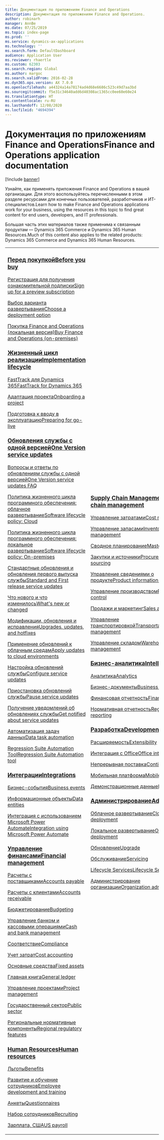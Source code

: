 ```yaml
---
title: Документация по приложениям Finance and Operations
description: Документация по приложениям Finance and Operations.
author: robinarh
manager: AnnBe
ms.date: 07/25/2019
ms.topic: index-page
ms.prod: ''
ms.service: dynamics-ax-applications
ms.technology: ''
ms.search.form: DefaultDashboard
audience: Application User
ms.reviewer: rhaertle
ms.custom: 62303
ms.search.region: Global
ms.author: margoc
ms.search.validFrom: 2016-02-28
ms.dyn365.ops.version: AX 7.0.0
ms.openlocfilehash: a44324a14a78174ad4d68e6686c523c49d7aa3bd
ms.sourcegitcommit: f5e31c34640add6d40308ac1365cc0ee60e60e24
ms.translationtype: HT
ms.contentlocale: ru-RU
ms.lasthandoff: 12/08/2020
ms.locfileid: "4694394"
---
```

# <a name="finance-and-operations-application-documentation"></a><span data-ttu-id="cc6a3-103">Документация по приложениям Finance and Operations</span><span class="sxs-lookup"><span data-stu-id="cc6a3-103">Finance and Operations application documentation</span></span>

[!include [banner](includes/banner.md)]

<span data-ttu-id="cc6a3-104">Узнайте, как применять приложения Finance and Operations в вашей организации. Для этого воспользуйтесь перечисленными в этом разделе ресурсами для конечных пользователей, разработчиков и ИТ-специалистов.</span><span class="sxs-lookup"><span data-stu-id="cc6a3-104">Learn how to make Finance and Operations applications work for your business, using the resources in this topic to find great content for end users, developers, and IT professionals.</span></span> 

<span data-ttu-id="cc6a3-105">Большая часть этих материалов также применима к связанным продуктам — Dynamics 365 Commerce и Dynamics 365 Human Resources.</span><span class="sxs-lookup"><span data-stu-id="cc6a3-105">Much of this content also applies to the related products: Dynamics 365 Commerce and Dynamics 365 Human Resources.</span></span> 

<table>
<colgroup>
<col width="33%" />
<col width="33%" />
<col width="33%" />
</colgroup>
<tbody>
<tr class="odd">
<td>
<h3><span data-ttu-id="cc6a3-106"><a href="get-started/before-you-buy.md">Перед покупкой</a></span><span class="sxs-lookup"><span data-stu-id="cc6a3-106"><a href="get-started/before-you-buy.md">Before you buy</a></span></span></h3>
<p><span data-ttu-id="cc6a3-107"><a href="../dev-itpro/dev-tools/sign-up-preview-subscription.md">Регистрация для получения ознакомительной подписки</a></span><span class="sxs-lookup"><span data-stu-id="cc6a3-107"><a href="../dev-itpro/dev-tools/sign-up-preview-subscription.md">Sign up for a preview subscription</a></span></span></p>
 <p><span data-ttu-id="cc6a3-108"><a href="../dev-itpro/deployment/choose-deployment-type.md">Выбор варианта развертывания</a></span><span class="sxs-lookup"><span data-stu-id="cc6a3-108"><a href="../dev-itpro/deployment/choose-deployment-type.md">Choose a deployment option</a></span></span></p>
 <p><span data-ttu-id="cc6a3-109"><a href="get-started/purchase-on-premises.md">Покупка Finance and Operations (локальная версия)</a></span><span class="sxs-lookup"><span data-stu-id="cc6a3-109"><a href="get-started/purchase-on-premises.md">Buy Finance and Operations (on-premises)</a></span></span></p>

<h3><span data-ttu-id="cc6a3-110"><a href="imp-lifecycle/implementation-lifecycle.md">Жизненный цикл реализации</a></span><span class="sxs-lookup"><span data-stu-id="cc6a3-110"><a href="imp-lifecycle/implementation-lifecycle.md">Implementation lifecycle</a></span></span></h3>
<p><span data-ttu-id="cc6a3-111"><a href="get-started/fasttrack-dynamics-365-overview.md">FastTrack для Dynamics 365</a></span><span class="sxs-lookup"><span data-stu-id="cc6a3-111"><a href="get-started/fasttrack-dynamics-365-overview.md">FastTrack for Dynamics 365</a></span></span></p>
<p><span data-ttu-id="cc6a3-112"><a href="imp-lifecycle/onboard.md">Адаптация проекта</a></span><span class="sxs-lookup"><span data-stu-id="cc6a3-112"><a href="imp-lifecycle/onboard.md">Onboarding a project</a></span></span></p>
<p><span data-ttu-id="cc6a3-113"><a href="imp-lifecycle/prepare-go-live.md">Подготовка к вводу в эксплуатацию</a></span><span class="sxs-lookup"><span data-stu-id="cc6a3-113"><a href="imp-lifecycle/prepare-go-live.md">Preparing for go-live</a></span></span></p>

<h3><span data-ttu-id="cc6a3-114"><a href="../dev-itpro/lifecycle-services/oneversion-overview.md">Обновления службы с одной версией</a></span><span class="sxs-lookup"><span data-stu-id="cc6a3-114"><a href="../dev-itpro/lifecycle-services/oneversion-overview.md">One Version service updates</a></span></span></h3>
<p><span data-ttu-id="cc6a3-115"><a href="get-started/one-version.md">Вопросы и ответы по обновлениям службы с одной версией</a></span><span class="sxs-lookup"><span data-stu-id="cc6a3-115"><a href="get-started/one-version.md">One Version service updates FAQ</a></span></span></p>
<p><span data-ttu-id="cc6a3-116"><a href="../dev-itpro/migration-upgrade/versions-update-policy.md">Политика жизненного цикла программного обеспечения: облачное развертывание</a></span><span class="sxs-lookup"><span data-stu-id="cc6a3-116"><a href="../dev-itpro/migration-upgrade/versions-update-policy.md">Software lifecycle policy: Cloud</a></span></span></p>
<p><span data-ttu-id="cc6a3-117"><a href="../dev-itpro/migration-upgrade/on-prem-version-update-policy.md">Политика жизненного цикла программного обеспечения: локальное развертывание</a></span><span class="sxs-lookup"><span data-stu-id="cc6a3-117"><a href="../dev-itpro/migration-upgrade/on-prem-version-update-policy.md">Software lifecycle policy: On-premises</a></span></span></p>
<p><span data-ttu-id="cc6a3-118"><a href="get-started/public-preview-releases.md">Стандартные обновления и обновления первого выпуска службы</a></span><span class="sxs-lookup"><span data-stu-id="cc6a3-118"><a href="get-started/public-preview-releases.md">Standard and First release service updates</a></span></span></p>
<p><span data-ttu-id="cc6a3-119"><a href="get-started/whats-new-changed.md">Что нового и что изменилось</a></span><span class="sxs-lookup"><span data-stu-id="cc6a3-119"><a href="get-started/whats-new-changed.md">What's new or changed</a></span></span></p>
<p><span data-ttu-id="cc6a3-120"><a href="../dev-itpro/migration-upgrade/upgrade-home-page.md">Модификации, обновления и исправления</a></span><span class="sxs-lookup"><span data-stu-id="cc6a3-120"><a href="../dev-itpro/migration-upgrade/upgrade-home-page.md">Upgrades, updates, and hotfixes</a></span></span></p>
<p><span data-ttu-id="cc6a3-121"><a href="../dev-itpro/deployment/apply-deployable-package-system.md">Применение обновлений к облачным средам</a></span><span class="sxs-lookup"><span data-stu-id="cc6a3-121"><a href="../dev-itpro/deployment/apply-deployable-package-system.md">Apply updates to cloud environments</a></span></span></p>
<p><span data-ttu-id="cc6a3-122"><a href="../dev-itpro/lifecycle-services/configure-service-updates.md">Настройка обновлений службы</a></span><span class="sxs-lookup"><span data-stu-id="cc6a3-122"><a href="../dev-itpro/lifecycle-services/configure-service-updates.md">Configure service updates</a></span></span></p>
<p><span data-ttu-id="cc6a3-123"><a href="../dev-itpro/lifecycle-services/pause-service-updates.md">Приостановка обновлений службы</a></span><span class="sxs-lookup"><span data-stu-id="cc6a3-123"><a href="../dev-itpro/lifecycle-services/pause-service-updates.md">Pause service updates</a></span></span></p>
<p><span data-ttu-id="cc6a3-124"><a href="../dev-itpro/lifecycle-services/notifications-service-updates.md">Получение уведомлений об обновлениях службы</a></span><span class="sxs-lookup"><span data-stu-id="cc6a3-124"><a href="../dev-itpro/lifecycle-services/notifications-service-updates.md">Get notified about service updates</a></span></span></p>
<p><span data-ttu-id="cc6a3-125"><a href="../dev-itpro/data-entities/data-task-automation.md">Автоматизация задач данных</a></span><span class="sxs-lookup"><span data-stu-id="cc6a3-125"><a href="../dev-itpro/data-entities/data-task-automation.md">Data task automation</a></span></span></p>
<p><span data-ttu-id="cc6a3-126"><a href="../dev-itpro/lifecycle-services/using-task-guides-and-bpm-to-create-user-acceptance-tests.md">Regression Suite Automation Tool</a></span><span class="sxs-lookup"><span data-stu-id="cc6a3-126"><a href="../dev-itpro/lifecycle-services/using-task-guides-and-bpm-to-create-user-acceptance-tests.md">Regression Suite Automation tool</a></span></span></p>

<h3><span data-ttu-id="cc6a3-127"><a href="../dev-itpro/data-entities/integration-overview.md">Интеграции</a></span><span class="sxs-lookup"><span data-stu-id="cc6a3-127"><a href="../dev-itpro/data-entities/integration-overview.md">Integrations</a></span></span></h3>
<p><span data-ttu-id="cc6a3-128"><a href="../dev-itpro/business-events/home-page.md">Бизнес-события</a></span><span class="sxs-lookup"><span data-stu-id="cc6a3-128"><a href="../dev-itpro/business-events/home-page.md">Business events</a></span></span></p>
<p><span data-ttu-id="cc6a3-129"><a href="../dev-itpro/data-entities/data-entities.md">Информационные объекты</a></span><span class="sxs-lookup"><span data-stu-id="cc6a3-129"><a href="../dev-itpro/data-entities/data-entities.md">Data entities</a></span></span></p>
<p><span data-ttu-id="cc6a3-130"><a href="../dev-itpro/data-entities/fin-ops-connector.md">Интеграция с использованием Microsoft Power Automate</a></span><span class="sxs-lookup"><span data-stu-id="cc6a3-130"><a href="../dev-itpro/data-entities/fin-ops-connector.md">Integration using Microsoft Power Automate</a></span></span></p>

<h3><span data-ttu-id="cc6a3-131"><a href="../../finance/index.md">Управление финансами</a></span><span class="sxs-lookup"><span data-stu-id="cc6a3-131"><a href="../../finance/index.md">Financial management</a></span></span></h3>
<p><span data-ttu-id="cc6a3-132"><a href="../../finance/accounts-payable/accounts-payable.md">Расчеты с поставщиками</a></span><span class="sxs-lookup"><span data-stu-id="cc6a3-132"><a href="../../finance/accounts-payable/accounts-payable.md">Accounts payable</a></span></span></p>
<p><span data-ttu-id="cc6a3-133"><a href="../../finance/accounts-receivable/accounts-receivable.md">Расчеты с клиентами</a></span><span class="sxs-lookup"><span data-stu-id="cc6a3-133"><a href="../../finance/accounts-receivable/accounts-receivable.md">Accounts receivable</a></span></span></p>
<p><span data-ttu-id="cc6a3-134"><a href="../../finance/budgeting/budgeting-overview.md">Бюджетирование</a></span><span class="sxs-lookup"><span data-stu-id="cc6a3-134"><a href="../../finance/budgeting/budgeting-overview.md">Budgeting</a></span></span></p>
<p><span data-ttu-id="cc6a3-135"><a href="../../finance/cash-bank-management/cash-bank-management.md">Управление банком и кассовыми операциями</a></span><span class="sxs-lookup"><span data-stu-id="cc6a3-135"><a href="../../finance/cash-bank-management/cash-bank-management.md">Cash and bank management</a></span></span></p>
<p><span data-ttu-id="cc6a3-136"><a href="../../finance/general-ledger/audit-policy-rules.md">Соответствие</a></span><span class="sxs-lookup"><span data-stu-id="cc6a3-136"><a href="../../finance/general-ledger/audit-policy-rules.md">Compliance</a></span></span></p>
<p><span data-ttu-id="cc6a3-137"><a href="../../finance/cost-accounting/cost-accounting-home-page.md">Учет затрат</a></span><span class="sxs-lookup"><span data-stu-id="cc6a3-137"><a href="../../finance/cost-accounting/cost-accounting-home-page.md">Cost accounting</a></span></span></p>
<p><span data-ttu-id="cc6a3-138"><a href="../../finance/fixed-assets/fixed-assets.md">Основные средства</a></span><span class="sxs-lookup"><span data-stu-id="cc6a3-138"><a href="../../finance/fixed-assets/fixed-assets.md">Fixed assets</a></span></span></p>
<p><span data-ttu-id="cc6a3-139"><a href="../../finance/general-ledger/general-ledger.md">Главная книга</a></span><span class="sxs-lookup"><span data-stu-id="cc6a3-139"><a href="../../finance/general-ledger/general-ledger.md">General ledger</a></span></span></p>
<p><span data-ttu-id="cc6a3-140"><a href="../../finance/project-management/overview-project-management-accounting.md">Управление проектами</a></span><span class="sxs-lookup"><span data-stu-id="cc6a3-140"><a href="../../finance/project-management/overview-project-management-accounting.md">Project management</a></span></span></p>
<p><span data-ttu-id="cc6a3-141"><a href="../../finance/public-sector/public-sector-functionality.md">Государственный сектор</a></span><span class="sxs-lookup"><span data-stu-id="cc6a3-141"><a href="../../finance/public-sector/public-sector-functionality.md">Public sector</a></span></span></p>
<p><span data-ttu-id="cc6a3-142"><a href="../dev-itpro/lcs-solutions/country-region.md">Региональные нормативные компоненты</a></span><span class="sxs-lookup"><span data-stu-id="cc6a3-142"><a href="../dev-itpro/lcs-solutions/country-region.md">Regional regulatory features</a></span></span></p>

<h3><span data-ttu-id="cc6a3-143"><a href="hr/hr-landing-page.md">Human Resources</a></span><span class="sxs-lookup"><span data-stu-id="cc6a3-143"><a href="hr/hr-landing-page.md">Human resources</a></span></span></h3>
<p><span data-ttu-id="cc6a3-144"><a href="../../human-resources/hr-benefits-manage-program.md">Льготы</a></span><span class="sxs-lookup"><span data-stu-id="cc6a3-144"><a href="../../human-resources/hr-benefits-manage-program.md">Benefits</a></span></span></p>
<p><span data-ttu-id="cc6a3-145"><a href="../../human-resources/hr-develop-performance-management-overview.md">Развитие и обучение сотрудников</a></span><span class="sxs-lookup"><span data-stu-id="cc6a3-145"><a href="../../human-resources/hr-develop-performance-management-overview.md">Employee development and training</a></span></span></p>
<p><span data-ttu-id="cc6a3-146"><a href="../../human-resources/hr-learning-questionnaires.md">Анкеты</a></span><span class="sxs-lookup"><span data-stu-id="cc6a3-146"><a href="../../human-resources/hr-learning-questionnaires.md">Questionnaires</a></span></span></p>
<p><span data-ttu-id="cc6a3-147"><a href="hr/manage-recruiting-process.md">Набор сотрудников</a></span><span class="sxs-lookup"><span data-stu-id="cc6a3-147"><a href="hr/manage-recruiting-process.md">Recruiting</a></span></span></p>
<p><span data-ttu-id="cc6a3-148"><a href="hr/localizations/noam-usa-payroll.md">Зарплата, США</a></span><span class="sxs-lookup"><span data-stu-id="cc6a3-148"><a href="hr/localizations/noam-usa-payroll.md">US payroll</a></span></span></p>

</td>
<td>
<h3><span data-ttu-id="cc6a3-149"><a href="../../supply-chain/index.md">Supply Chain Management</a></span><span class="sxs-lookup"><span data-stu-id="cc6a3-149"><a href="../../supply-chain/index.md">Supply chain management</a></span></span></h3>
<p><span data-ttu-id="cc6a3-150"><a href="../../supply-chain/cost-management/costing-sheets.md">Управление затратами</a></span><span class="sxs-lookup"><span data-stu-id="cc6a3-150"><a href="../../supply-chain/cost-management/costing-sheets.md">Cost management</a></span></span></p>
<p><span data-ttu-id="cc6a3-151"><a href="../../supply-chain/inventory/inventory-home-page.md">Управление запасами</a></span><span class="sxs-lookup"><span data-stu-id="cc6a3-151"><a href="../../supply-chain/inventory/inventory-home-page.md">Inventory management</a></span></span></p>
<p><span data-ttu-id="cc6a3-152"><a href="../../supply-chain/master-planning/master-plans.md">Сводное планирование</a></span><span class="sxs-lookup"><span data-stu-id="cc6a3-152"><a href="../../supply-chain/master-planning/master-plans.md">Master planning</a></span></span></p>
<p><span data-ttu-id="cc6a3-153"><a href="../../supply-chain/procurement/procurement-sourcing-overview.md">Закупки и источники</a></span><span class="sxs-lookup"><span data-stu-id="cc6a3-153"><a href="../../supply-chain/procurement/procurement-sourcing-overview.md">Procurement and sourcing</a></span></span></p>
<p><span data-ttu-id="cc6a3-154"><a href="../../supply-chain/pim/product-information.md">Управление сведениями о продукте</a></span><span class="sxs-lookup"><span data-stu-id="cc6a3-154"><a href="../../supply-chain/pim/product-information.md">Product information management</a></span></span></p>
<p><span data-ttu-id="cc6a3-155"><a href="../../supply-chain/production-control/production-process-overview.md">Управление производством</a></span><span class="sxs-lookup"><span data-stu-id="cc6a3-155"><a href="../../supply-chain/production-control/production-process-overview.md">Production control</a></span></span></p>
<p><span data-ttu-id="cc6a3-156"><a href="../../supply-chain/sales-marketing/overview-sales-marketing.md">Продажи и маркетинг</a></span><span class="sxs-lookup"><span data-stu-id="cc6a3-156"><a href="../../supply-chain/sales-marketing/overview-sales-marketing.md">Sales and marketing</a></span></span></p>
<p><span data-ttu-id="cc6a3-157"><a href="../../supply-chain/transportation/transportation-management-overview.md">Управление транспортировкой</a></span><span class="sxs-lookup"><span data-stu-id="cc6a3-157"><a href="../../supply-chain/transportation/transportation-management-overview.md">Transportation management</a></span></span></p>
<p><span data-ttu-id="cc6a3-158"><a href="../../supply-chain/warehousing/warehouse-configuration.md">Управление складом</a></span><span class="sxs-lookup"><span data-stu-id="cc6a3-158"><a href="../../supply-chain/warehousing/warehouse-configuration.md">Warehouse management</a></span></span></p>


<h3><span data-ttu-id="cc6a3-159"><a href="../dev-itpro/analytics/bi-reporting-home-page.md">Бизнес-аналитика</a></span><span class="sxs-lookup"><span data-stu-id="cc6a3-159"><a href="../dev-itpro/analytics/bi-reporting-home-page.md">Intelligence</a></span></span></h3>
<p><span data-ttu-id="cc6a3-160"><a href="../dev-itpro/analytics/analytics.md">Аналитика</a></span><span class="sxs-lookup"><span data-stu-id="cc6a3-160"><a href="../dev-itpro/analytics/analytics.md">Analytics</a></span></span></p>
 <p><span data-ttu-id="cc6a3-161"><a href="../dev-itpro/analytics/document-reporting-services.md">Бизнес-документы</a></span><span class="sxs-lookup"><span data-stu-id="cc6a3-161"><a href="../dev-itpro/analytics/document-reporting-services.md">Business documents</a></span></span></p>
<p><span data-ttu-id="cc6a3-162"><a href="../dev-itpro/analytics/financial-reporting-intro.md">Финансовая отчетность</a></span><span class="sxs-lookup"><span data-stu-id="cc6a3-162"><a href="../dev-itpro/analytics/financial-reporting-intro.md">Financial reporting</a></span></span></p>
<p><span data-ttu-id="cc6a3-163"><a href="../dev-itpro/analytics/general-electronic-reporting.md">Нормативная отчетность</a></span><span class="sxs-lookup"><span data-stu-id="cc6a3-163"><a href="../dev-itpro/analytics/general-electronic-reporting.md">Regulatory reporting</a></span></span></p>



<h3><span data-ttu-id="cc6a3-164"><a href="../dev-itpro/dev-tools/developer-home-page.md">Разработка</span><span class="sxs-lookup"><span data-stu-id="cc6a3-164"><a href="../dev-itpro/dev-tools/developer-home-page.md">Development</span></span></h3>
<p><span data-ttu-id="cc6a3-165"><a href="../dev-itpro/extensibility/extensibility-home-page.md">Расширяемость</a></span><span class="sxs-lookup"><span data-stu-id="cc6a3-165"><a href="../dev-itpro/extensibility/extensibility-home-page.md">Extensibility</a></span></span></p>
<p><span data-ttu-id="cc6a3-166"><a href="../dev-itpro/office-integration/office-integration.md">Интеграция с Office</a></span><span class="sxs-lookup"><span data-stu-id="cc6a3-166"><a href="../dev-itpro/office-integration/office-integration.md">Office integration</a></span></span></p>
<p><span data-ttu-id="cc6a3-167"><a href="../dev-itpro/dev-tools/continuous-delivery-home-page.md">Непрерывная поставка</a></span><span class="sxs-lookup"><span data-stu-id="cc6a3-167"><a href="../dev-itpro/dev-tools/continuous-delivery-home-page.md">Continuous delivery</a></span></span></p>
<p><span data-ttu-id="cc6a3-168"><a href="../dev-itpro/mobile-apps/platform/mobile-platform-home-page.md">Мобильная платформа</a></span><span class="sxs-lookup"><span data-stu-id="cc6a3-168"><a href="../dev-itpro/mobile-apps/platform/mobile-platform-home-page.md">Mobile platform</a></span></span></p>
<p><span data-ttu-id="cc6a3-169"><a href="get-started/demo-data.md">Демонстрационные данные</a></span><span class="sxs-lookup"><span data-stu-id="cc6a3-169"><a href="get-started/demo-data.md">Demo data</a></span></span></p>

<h3><span data-ttu-id="cc6a3-170"><a href="../dev-itpro/sysadmin/system-administration-home-page.md">Администрирование</span><span class="sxs-lookup"><span data-stu-id="cc6a3-170"><a href="../dev-itpro/sysadmin/system-administration-home-page.md">Administration</span></span></h3>
<p><span data-ttu-id="cc6a3-171"><a href="../dev-itpro/deployment/cloud-deployment-overview.md">Облачное развертывание</a></span><span class="sxs-lookup"><span data-stu-id="cc6a3-171"><a href="../dev-itpro/deployment/cloud-deployment-overview.md">Cloud deployment</a></span></span></p>
<p><span data-ttu-id="cc6a3-172"><a href="../dev-itpro/deployment/on-premises-deployment-landing-page.md">Локальное развертывание</a></span><span class="sxs-lookup"><span data-stu-id="cc6a3-172"><a href="../dev-itpro/deployment/on-premises-deployment-landing-page.md">On-premises deployment</a></span></span></p>
<p><span data-ttu-id="cc6a3-173"><a href="../dev-itpro/migration-upgrade/upgrade-home-page.md">Обновление</a></span><span class="sxs-lookup"><span data-stu-id="cc6a3-173"><a href="../dev-itpro/migration-upgrade/upgrade-home-page.md">Upgrade</a></span></span></p>
<p><span data-ttu-id="cc6a3-174"><a href="../dev-itpro/dev-tools/continuous-delivery-home-page.md#servicing">Обслуживание</a></span><span class="sxs-lookup"><span data-stu-id="cc6a3-174"><a href="../dev-itpro/dev-tools/continuous-delivery-home-page.md#servicing">Servicing</a></span></span></p>
<p><span data-ttu-id="cc6a3-175"><a href="../dev-itpro/lifecycle-services/lcs.md">Lifecycle Services</a></span><span class="sxs-lookup"><span data-stu-id="cc6a3-175"><a href="../dev-itpro/lifecycle-services/lcs.md">Lifecycle Services</a></span></span></p>
<p><span data-ttu-id="cc6a3-176"><a href="organization-administration/organization-administration-home-page.md">Администрирование организации</a></span><span class="sxs-lookup"><span data-stu-id="cc6a3-176"><a href="organization-administration/organization-administration-home-page.md">Organization administration</a></span></span></p>
</td>
<td>
<h3><span data-ttu-id="cc6a3-177">Связанные продукты</span><span class="sxs-lookup"><span data-stu-id="cc6a3-177">Related products</span></span></h3>
<h4><span data-ttu-id="cc6a3-178"><a href="../../retail/index.md">Dynamics 365 Commerce</a></span><span class="sxs-lookup"><span data-stu-id="cc6a3-178"><a href="../../retail/index.md">Dynamics 365 Commerce</a></span></span></h4>
<p><span data-ttu-id="cc6a3-179"><a href="../../retail/call-center-functionality.md">Центр обработки вызовов</span><span class="sxs-lookup"><span data-stu-id="cc6a3-179"><a href="../../retail/call-center-functionality.md">Call center</span></span></p>
<p><span data-ttu-id="cc6a3-180"><a href="../../retail/define-maintain-retail-channels.md">Настройка канала и управление им</span><span class="sxs-lookup"><span data-stu-id="cc6a3-180"><a href="../../retail/define-maintain-retail-channels.md">Channel setup and management</span></span></p>
<p><span data-ttu-id="cc6a3-181"><a href="../../retail/retail-peripherals-overview.md">MPOS и Cloud POS</span><span class="sxs-lookup"><span data-stu-id="cc6a3-181"><a href="../../retail/retail-peripherals-overview.md">MPOS and Cloud POS</span></span></p>
<p><span data-ttu-id="cc6a3-182"><a href="../../retail/dev-itpro/dev-retail-home-page.md">Администрирование и разработка для Commerce</span><span class="sxs-lookup"><span data-stu-id="cc6a3-182"><a href="../../retail/dev-itpro/dev-retail-home-page.md">Commerce developer and administration</span></span></p>

<h4><span data-ttu-id="cc6a3-183"><a href="../../human-resources/hr-welcome.md">Dynamics 365 Human Resources</a></span><span class="sxs-lookup"><span data-stu-id="cc6a3-183"><a href="../../human-resources/hr-welcome.md">Dynamics 365 Human Resources</a></span></span></h4>
<p><span data-ttu-id="cc6a3-184"><a href="../../human-resources/hr-admin-overview.md">Руководство администратора</a></span><span class="sxs-lookup"><span data-stu-id="cc6a3-184"><a href="../../human-resources/hr-admin-overview.md">Administrator Guide</a></span></span></p>
<p><span data-ttu-id="cc6a3-185"><a href="../../human-resources/hr-developer-overview.md">Руководство разработчика</a></span><span class="sxs-lookup"><span data-stu-id="cc6a3-185"><a href="../../human-resources/hr-developer-overview.md">Developer Guide</a></span></span></p>
<p><span data-ttu-id="cc6a3-186"><a href="../../human-resources/hr-hrpro-overview.md">Руководство пользователя</a></span><span class="sxs-lookup"><span data-stu-id="cc6a3-186"><a href="../../human-resources/hr-hrpro-overview.md">User Guide</a></span></span></p>


</td>
</tr>

</tbody>
</table>
